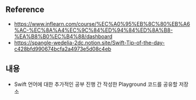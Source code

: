 ## Reference
- https://www.inflearn.com/course/%EC%A0%95%EB%8C%80%EB%A6%AC-%EC%8A%A4%EC%9C%84%ED%94%84%ED%8A%B8-%EA%B8%B0%EC%B4%88/dashboard
- https://spangle-wedelia-2dc.notion.site/Swift-Tip-of-the-day-c428bfd990674bcfa2a4973e5d08c4eb

## 내용
- Swift 언어에 대한 추가적인 공부 진행 간 작성한 Playground 코드를 공유할 저장소